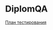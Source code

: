# DiplomQA
 [План тестирования](https://github.com/BednovaK/DiplomQA/blob/4cbd8bda45c03b99e6615801ef3a23ee0e3cccd5/Plan.md)
